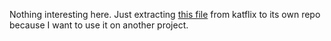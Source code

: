 Nothing interesting here. Just extracting [this file](https://github.com/Leimi/katflix/blob/3.0.0/src/view.js) from katflix to its own repo because I want to use it on another project.
